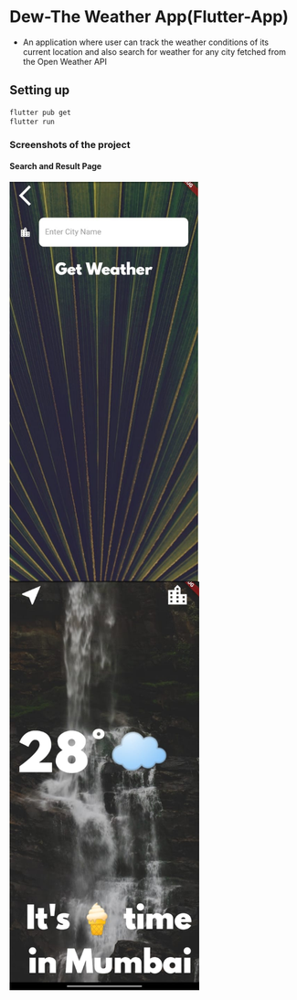 # Dew-The Weather App(Flutter-App)
<!--A web application for online classroom where you can create your own class or can join someone else's. An online Assignment creation / submission and Grading application. -->

- An application where user can track the weather conditions of its current location and also search for weather for any city fetched from the Open Weather API





## Setting up

    flutter pub get
    flutter run


### Screenshots of the project

#### Search and Result Page
<img align="left" height="700px" src="./images/ss1.jpeg">
<img height="715px" src="./images/ss2.jpeg">





